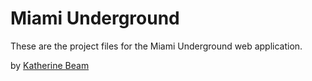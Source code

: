 # Miami Underground

These are the project files for the Miami Underground web application.

by [Katherine Beam](https://github.com/katherinebeam)

